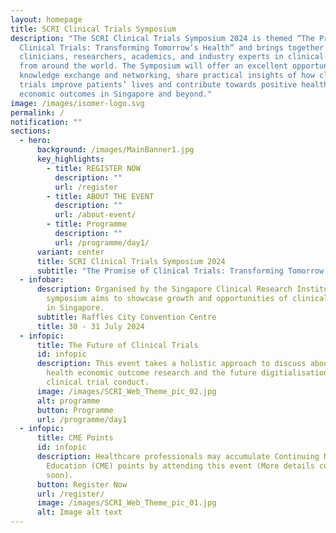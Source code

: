 ```yaml
---
layout: homepage
title: SCRI Clinical Trials Symposium
description: "The SCRI Clinical Trials Symposium 2024 is themed “The Promise of
  Clinical Trials: Transforming Tomorrow’s Health” and brings together
  clinicians, researchers, academics, and industry experts in clinical research
  from around the world. The Symposium will offer an excellent opportunity for
  knowledge exchange and networking, share practical insights of how clinical
  trials improve patients’ lives and contribute towards positive health and
  economic outcomes in Singapore and beyond."
image: /images/isomer-logo.svg
permalink: /
notification: ""
sections:
  - hero:
      background: /images/MainBanner1.jpg
      key_highlights:
        - title: REGISTER NOW
          description: ""
          url: /register
        - title: ABOUT THE EVENT
          description: ""
          url: /about-event/
        - title: Programme
          description: ""
          url: /programme/day1/
      variant: center
      title: SCRI Clinical Trials Symposium 2024
      subtitle: "The Promise of Clinical Trials: Transforming Tomorrow's  Health"
  - infobar:
      description: Organised by the Singapore Clinical Research Institute, the two-day
        symposium aims to showcase growth and opportunities of clinical trials
        in Singapore.
      subtitle: Raffles City Convention Centre
      title: 30 - 31 July 2024
  - infopic:
      title: The Future of Clinical Trials
      id: infopic
      description: This event takes a holistic approach to discuss about importance of
        health economic outcome research and the future digitialisation of
        clinical trial conduct.
      image: /images/SCRI_Web_Theme_pic_02.jpg
      alt: programme
      button: Programme
      url: /programme/day1
  - infopic:
      title: CME Points
      id: infopic
      description: Healthcare professionals may accumulate Continuing Medical
        Education (CME) points by attending this event (More details coming
        soon).
      button: Register Now
      url: /register/
      image: /images/SCRI_Web_Theme_pic_01.jpg
      alt: Image alt text
---
```

